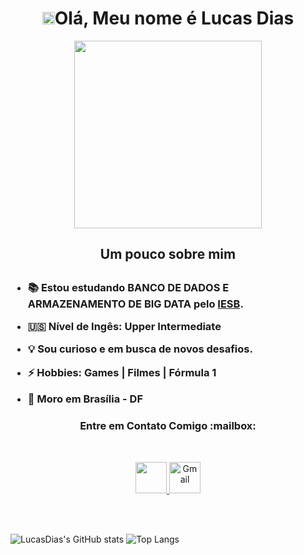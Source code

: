 <h1 align="center">
  <strong><img src="https://avatars2.githubusercontent.com/u/55410300?s=200&v=4" alt="trybe" width="20"/>Olá, Meu nome é Lucas Dias</strong>
</h1>

<p align="center"><img align="center" width="300" src="https://raw.githubusercontent.com/trepichio/trepichio/master/assets/code.gif"></p>

<h2 align="center"><strong>Um pouco sobre mim</strong><h2>

<h3>  
  
  - 📚 Estou estudando <strong>BANCO DE DADOS E ARMAZENAMENTO DE BIG DATA</strong> pelo [IESB](https://www.iesb.br/cursos/banco-de-dados-e-armazenamento-de-big-data-ead/#formulario).
  
  - 🇺🇸 Nível de Ingês: **Upper Intermediate**
  
  - 💡 Sou curioso e em busca de novos desafios.
  
  - ⚡ Hobbies: Games | Filmes | Fórmula 1
    
  - 📌 Moro em Brasília - DF
</h3>
<h3 align="center">Entre em Contato Comigo :mailbox:</h3>
  
  <br>
  
  <p align="center">
  <a href="https://www.linkedin.com/in/lucasdiasal/" target="_blank">
    <img src="https://cdn.icon-icons.com/icons2/805/PNG/512/linkedin_icon-icons.com_65929.png" width="50px">
  </a>
    
  <a href="mailto:lucaalencarID@gmail.com" target="_blank">
    <img src="https://img.icons8.com/fluency/344/gmail-new.png" alt="Gmail"  width="50" />
  </a>
  </p>  
  <br>
  <br>
  
  ![LucasDias's GitHub stats](https://github-readme-stats.vercel.app/api?username=LucasDiasAl&show_icons=true&theme=dracula)
![Top Langs](https://github-readme-stats.vercel.app/api/top-langs/?username=LucasDiasAl&layout=compact&show_icons=true&theme=dracula)
